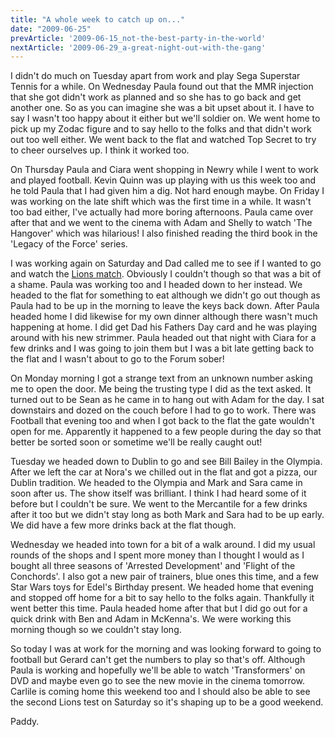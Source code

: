 ```yaml
---
title: "A whole week to catch up on..."
date: "2009-06-25"
prevArticle: '2009-06-15_not-the-best-party-in-the-world'
nextArticle: '2009-06-29_a-great-night-out-with-the-gang'
---
```

I didn't do much on Tuesday apart from work and play Sega Superstar Tennis for a while. On Wednesday Paula found out that the MMR injection that she got didn't work as planned and so she has to go back and get another one. So as you can imagine she was a bit upset about it. I have to say I wasn't too happy about it either but we'll soldier on. We went home to pick up my Zodac figure and to say hello to the folks and that didn't work out too well either. We went back to the flat and watched Top Secret to try to cheer ourselves up. I think it worked too.

On Thursday Paula and Ciara went shopping in Newry while I went to work and played football. Kevin Quinn was up playing with us this week too and he told Paula that I had given him a dig. Not hard enough maybe. On Friday I was working on the late shift which was the first time in a while. It wasn't too bad either, I've actually had more boring afternoons. Paula came over after that and we went to the cinema with Adam and Shelly to watch 'The Hangover' which was hilarious! I also finished reading the third book in the 'Legacy of the Force' series.

I was working again on Saturday and Dad called me to see if I wanted to go and watch the [Lions match](http://www.rte.ie/sport/rugby/lions/2009/0620/lions_southafrica.html). Obviously I couldn't though so that was a bit of a shame. Paula was working too and I headed down to her instead. We headed to the flat for something to eat although we didn't go out though as Paula had to be up in the morning to leave the keys back down. After Paula headed home I did likewise for my own dinner although there wasn't much happening at home. I did get Dad his Fathers Day card and he was playing around with his new strimmer. Paula headed out that night with Ciara for a few drinks and I was going to join them but I was a bit late getting back to the flat and I wasn't about to go to the Forum sober!

On Monday morning I got a strange text from an unknown number asking me to open the door. Me being the trusting type I did as the text asked. It turned out to be Sean as he came in to hang out with Adam for the day. I sat downstairs and dozed on the couch before I had to go to work. There was Football that evening too and when I got back to the flat the gate wouldn't open for me. Apparently it happened to a few people during the day so that better be sorted soon or sometime we'll be really caught out!

Tuesday we headed down to Dublin to go and see Bill Bailey in the Olympia. After we left the car at Nora's we chilled out in the flat and got a pizza, our Dublin tradition. We headed to the Olympia and Mark and Sara came in soon after us. The show itself was brilliant. I think I had heard some of it before but I couldn't be sure. We went to the Mercantile for a few drinks after it too but we didn't stay long as both Mark and Sara had to be up early. We did have a few more drinks back at the flat though.

Wednesday we headed into town for a bit of a walk around. I did my usual rounds of the shops and I spent more money than I thought I would as I bought all three seasons of 'Arrested Development' and 'Flight of the Conchords'. I also got a new pair of trainers, blue ones this time, and a few Star Wars toys for Edel's Birthday present. We headed home that evening and stopped off home for a bit to say hello to the folks again. Thankfully it went better this time. Paula headed home after that but I did go out for a quick drink with Ben and Adam in McKenna's. We were working this morning though so we couldn't stay long.

So today I was at work for the morning and was looking forward to going to football but Gerard can't get the numbers to play so that's off. Although Paula is working and hopefully we'll be able to watch 'Transformers' on DVD and maybe even go to see the new movie in the cinema tomorrow. Carlile is coming home this weekend too and I should also be able to see the second Lions test on Saturday so it's shaping up to be a good weekend.

Paddy.